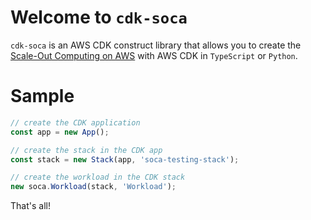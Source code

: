 # Welcome to `cdk-soca`

`cdk-soca` is an AWS CDK construct library that allows you to create the [Scale-Out Computing on AWS](https://aws.amazon.com/tw/solutions/implementations/scale-out-computing-on-aws/) with AWS CDK in `TypeScript` or `Python`.


# Sample 

```ts
// create the CDK application
const app = new App();

// create the stack in the CDK app
const stack = new Stack(app, 'soca-testing-stack');

// create the workload in the CDK stack
new soca.Workload(stack, 'Workload');
```

That's all!



